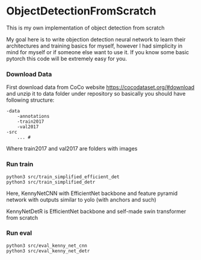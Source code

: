 # ObjectDetectionFromScratch
This is my own implementation of object detection from scratch

My goal here is to write objection detection neural network to 
learn their architectures and training basics for myself, however 
I had simplicity in mind for myself or if someone else want to use it.
If you know some basic pytorch this code will be extremely easy for you.

### Download Data
First download data from CoCo website https://cocodataset.org/#download
and unzip it to data folder under repository so basically you should have following structure:
```
-data
    -annotations
    -train2017
    -val2017
-src
    ... #
```
Where train2017 and val2017 are folders with images



### Run train
```commandline
python3 src/train_simplified_efficient_det
python3 src/train_simplified_detr
```

Here, KennyNetCNN with EfficientNet backbone and 
feature pyramid network with outputs similar to yolo (with anchors and such)

KennyNetDetR is EfficientNet backbone and self-made swin transformer from scratch


### Run eval
```commandline
python3 src/eval_kenny_net_cnn
python3 src/eval_kenny_net_detr
```